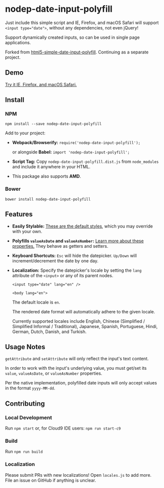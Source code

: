 # nodep-date-input-polyfill

Just include this simple script and IE, Firefox, and macOS Safari will support `<input type="date">`, without any dependencies, not even jQuery!

Support dynamically created inputs, so can be used in single page applications.

Forked from [html5-simple-date-input-polyfill](https://www.npmjs.com/package/html5-simple-date-input-polyfill). Continuing as a separate project.

## Demo

[Try it IE, Firefox, and macOS Safari.](https://brianblakely.github.io/nodep-date-input-polyfill/)

## Install

### NPM

`npm install --save nodep-date-input-polyfill`

Add to your project:

* **Webpack/Browserify:** `require('nodep-date-input-polyfill');`

    or alongside **Babel:** `import 'nodep-date-input-polyfill';`

* **Script Tag:** Copy `nodep-date-input-polyfill.dist.js` from `node_modules` and
include it anywhere in your HTML.

* This package also supports **AMD**.

### Bower

`bower install nodep-date-input-polyfill`

## Features
* **Easily Stylable:** [These are the default styles](https://github.com/brianblakely/nodep-date-input-polyfill/blob/master/nodep-date-input-polyfill.scss),
which you may override with your own.

* **Polyfills `valueAsDate` and `valueAsNumber`:**
[Learn more about these properties.](https://developer.mozilla.org/en-US/docs/Web/API/HTMLInputElement#property-valueasdate)
They behave as getters and setters.

* **Keyboard Shortcuts:** `Esc` will hide the datepicker. `Up/Down` will
increment/decrement the date by one day.

* **Localization:** Specify the datepicker's locale by setting the
`lang` attribute of the `<input>` or any of its parent nodes.

    `<input type="date" lang="en" />`

    `<body lang="en">`

    The default locale is `en`.

    The rendered date format will automatically adhere to the given locale.

    Currently supported locales include English, Chinese (Simplified / Simplified Informal / Traditional), Japanese, Spanish, Portuguese, Hindi, German, Dutch, Danish, and Turkish.

## Usage Notes

`getAttribute` and `setAttribute` will only reflect the input's text content.

In order to work with the input's underlying value, you must get/set its
`value`, `valueAsDate`, or `valueAsNumber` properties.

Per the native implementation, polyfilled date inputs will only accept
values in the format `yyyy-MM-dd`.

## Contributing

### Local Development
Run `npm start` or, for Cloud9 IDE users: `npm run start-c9`

### Build
Run `npm run build`

### Localization
Please submit PRs with new localizations! Open `locales.js` to add more.  File an issue on GitHub if anything is unclear.
